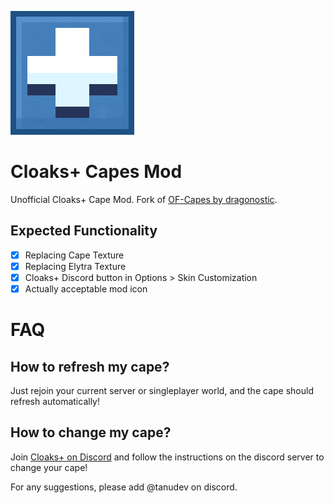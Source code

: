![Cloaks+ Capes Mod Logo](./.github/assets/repo_icon.png)
# Cloaks+ Capes Mod
Unofficial Cloaks+ Cape Mod. Fork of [OF-Capes by dragonostic](https://github.com/dragonostic/of-capes).
## Expected Functionality
  
- [x] Replacing Cape Texture
- [x] Replacing Elytra Texture
- [x] Cloaks+ Discord button in Options > Skin Customization
- [x] Actually acceptable mod icon
  
# FAQ
## How to refresh my cape?
Just rejoin your current server or singleplayer world, and the cape should refresh automatically!
## How to change my cape?
Join [Cloaks+ on Discord](https://discord.com/cloaks) and follow the instructions on the discord server to change your cape!
  
For any suggestions, please add @tanudev on discord.